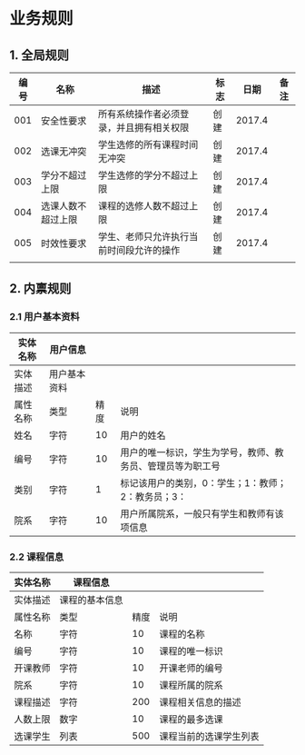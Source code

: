 # 业务规则

## 1. 全局规则

| 编号   | 名称        | 描述                   | 标志   | 日期     | 备注   |
| ---- | --------- | -------------------- | ---- | ------ | ---- |
| 001  | 安全性要求     | 所有系统操作者必须登录，并且拥有相关权限 | 创建   | 2017.4 |      |
| 002  | 选课无冲突     | 学生选修的所有课程时间无冲突       | 创建   | 2017.4 |      |
| 003  | 学分不超过上限   | 学生选修的学分不超过上限         | 创建   | 2017.4 |      |
| 004  | 选课人数不超过上限 | 课程的选修人数不超过上限         | 创建   | 2017.4 |      |
| 005  | 时效性要求     | 学生、老师只允许执行当前时间段允许的操作 | 创建   | 2017.4 |      |
|      |           |                      |      |        |      |

## 2. 内禀规则

### 2.1 用户基本资料

| 实体名称 | 用户信息   |      |                               |
| ---- | ------ | ---- | ----------------------------- |
| 实体描述 | 用户基本资料 |      |                               |
| 属性名称 | 类型     | 精度   | 说明                            |
| 姓名   | 字符     | 10   | 用户的姓名                         |
| 编号   | 字符     | 10   | 用户的唯一标识，学生为学号，教师、教务员、管理员等为职工号 |
| 类别   | 字符     | 1    | 标记该用户的类别，0：学生；1：教师；2：教务员；3：   |
| 院系   | 字符     | 10   | 用户所属院系，一般只有学生和教师有该项信息         |

### 2.2 课程信息

| 实体名称 | 课程信息    |      |             |
| ---- | ------- | ---- | ----------- |
| 实体描述 | 课程的基本信息 |      |             |
| 属性名称 | 类型      | 精度   | 说明          |
| 名称   | 字符      | 10   | 课程的名称       |
| 编号   | 字符      | 10   | 课程的唯一标识     |
| 开课教师 | 字符      | 10   | 开课老师的编号     |
| 院系   | 字符      | 10   | 课程所属的院系     |
| 课程描述 | 字符      | 200  | 课程相关信息的描述   |
| 人数上限 | 数字      | 10   | 课程的最多选课     |
| 选课学生 | 列表      | 500  | 课程当前的选课学生列表 |

### 